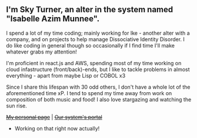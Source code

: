## I'm Sky Turner, an alter in the system named "Isabelle Azim Munnee".

I spend a lot of my time coding; mainly working for Ike - another alter with a company, and on projects to help manage Dissociative Identity Disorder.
I do like coding in general though so occasionally if I find time I'll make whatever grabs my attention!

I'm proficient in react.js and AWS, spending most of my time working on cloud infastructure (front/back)-ends, 
but I like to tackle problems in almost everything - apart from maybe Lisp or COBOL x3

Since I share this lifespan with 30 odd others, I don't have a whole lot of the aforementioned time xP.
I tend to spend my time away from work on composition of both music and food! I also love stargazing and watching the sun rise.

~~[My personal page](https://sky.isabelle.life)~~
|
~~[Our system's portal](https://isabelle.life)~~
* Working on that right now actually!
